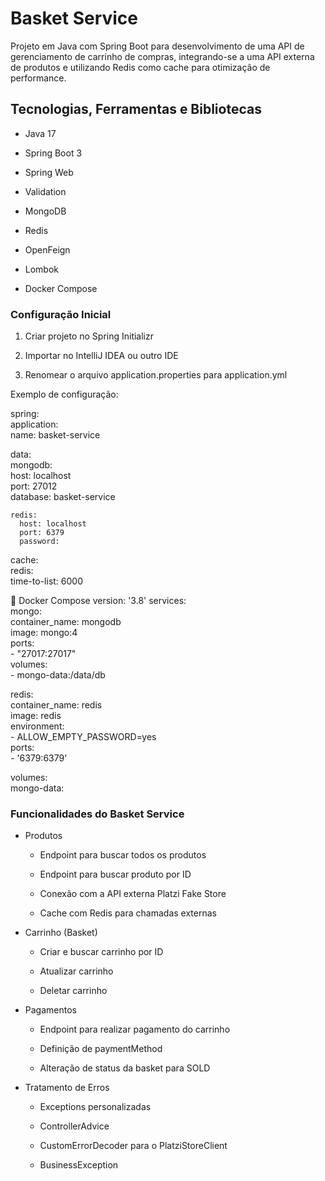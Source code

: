 # Basket Service

Projeto em Java com Spring Boot para desenvolvimento de uma API de gerenciamento de carrinho de compras, integrando-se a uma API externa de produtos e utilizando Redis como cache para otimização de performance.

## Tecnologias, Ferramentas e Bibliotecas

- Java 17

- Spring Boot 3

- Spring Web

- Validation

- MongoDB

- Redis

- OpenFeign

- Lombok

- Docker Compose

### Configuração Inicial

1. Criar projeto no Spring Initializr

2. Importar no IntelliJ IDEA ou outro IDE

3. Renomear o arquivo application.properties para application.yml

Exemplo de configuração:

spring:  
  application:    
    name: basket-service    

  data:      
    mongodb:        
      host: localhost        
      port: 27012        
      database: basket-service      

    redis:        
      host: localhost        
      port: 6379        
      password:     

  cache:        
    redis:          
      time-to-list: 6000

🐳 Docker Compose
version: '3.8'
services:  
  mongo:    
    container_name: mongodb    
    image: mongo:4    
    ports:      
      - "27017:27017"    
    volumes:      
      - mongo-data:/data/db 

  redis:    
    container_name: redis    
    image: redis    
    environment:      
      - ALLOW_EMPTY_PASSWORD=yes    
    ports:        
      - '6379:6379'
		
volumes:  
  mongo-data:

### Funcionalidades do Basket Service
- Produtos

  - Endpoint para buscar todos os produtos

  - Endpoint para buscar produto por ID

  - Conexão com a API externa Platzi Fake Store

  - Cache com Redis para chamadas externas

- Carrinho (Basket)

  - Criar e buscar carrinho por ID

  - Atualizar carrinho

  - Deletar carrinho

- Pagamentos

  - Endpoint para realizar pagamento do carrinho

  - Definição de paymentMethod

  - Alteração de status da basket para SOLD

- Tratamento de Erros

  - Exceptions personalizadas

  - ControllerAdvice

  - CustomErrorDecoder para o PlatziStoreClient

  - BusinessException
